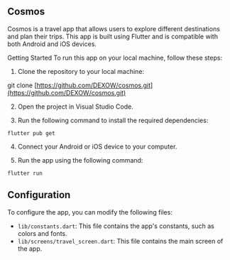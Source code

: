 ## Cosmos

Cosmos is a travel app that allows users to explore different destinations and plan their trips. This app is built using Flutter and is compatible with both Android and iOS devices.

Getting Started
To run this app on your local machine, follow these steps:

1. Clone the repository to your local machine:

git clone [https://github.com/DEXOW/cosmos.git](https://github.com/DEXOW/cosmos.git)

2. Open the project in Visual Studio Code.

3. Run the following command to install the required dependencies:

`flutter pub get`

4. Connect your Android or iOS device to your computer.

5. Run the app using the following command:

`flutter run`

## Configuration

To configure the app, you can modify the following files:

- `lib/constants.dart`: This file contains the app's constants, such as colors and fonts.
- `lib/screens/travel_screen.dart`: This file contains the main screen of the app.


